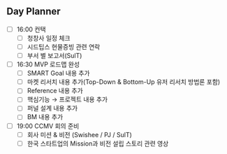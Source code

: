 ## Day Planner
- [ ] 16:00 컨택
	- [ ] 청창사 일정 체크
	- [ ] 시드팁스 현물증빙 관련 연락
	- [ ] 부서 별 보고서(SulT)
- [ ] 16:30 MVP 로드맵 완성
	- [ ] SMART Goal 내용 추가
	- [ ] 마켓 리서치 내용 추가(Top-Down & Bottom-Up 유저 리서치 방법론 포함)
	- [ ] Reference 내용 추가
	- [ ] 핵심기능 → 프로젝트 내용 추가
	- [ ] 퍼널 설계 내용 추가
	- [ ] BM 내용 추가
- [ ] 19:00 CCMV 회의 준비
	- [ ] 회사 미션 & 비전 (Swishee / PJ / SulT)
	- [ ] 한국 스타트업의 Mission과 비전 설립 스토리 관련 영상
